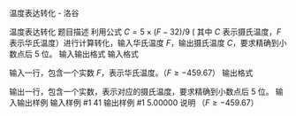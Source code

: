 



温度表达转化 - 洛谷














温度表达转化
题目描述
利用公式 $C=5 \times (F - 32)/9$ ( 其中 $C$ 表示摄氏温度，$F$ 表示华氏温度）进行计算转化，输入华氏温度 $F$，输出摄氏温度 $C$，要求精确到小数点后 $5$ 位。
输入输出格式
输入格式

输入一行，包含一个实数 $F$，表示华氏温度。（$F \ge - 459.67$）
输出格式

输出一行，包含一个实数，表示对应的摄氏温度，要求精确到小数点后 $5$ 位。
输入输出样例
输入样例 #1
41
输出样例 #1
5.00000
说明
（$F \ge - 459.67$）






